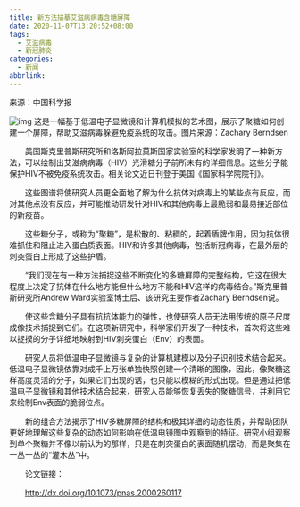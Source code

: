 ```yaml
---
title: 新方法描摹艾滋病病毒含糖屏障
date: 2020-11-07T13:20:52+08:00
tags:
  - 艾滋病毒
  - 新冠肺炎
categories:
  - 新闻
abbrlink:
---
```


来源：中国科学报

![img](https://cdn.jsdelivr.net/gh/yakeing/Documentation@main/Hexo/images/0ee7-kcaeqzx4148216.jpg)
这是一幅基于低温电子显微镜和计算机模拟的艺术图，展示了聚糖如何创建一个屏障，帮助艾滋病毒躲避免疫系统的攻击。图片来源：Zachary Berndsen

　　美国斯克里普斯研究所和洛斯阿拉莫斯国家实验室的科学家发明了一种新方法，可以绘制出艾滋病病毒（HIV）光滑糖分子前所未有的详细信息。这些分子能保护HIV不被免疫系统攻击。相关论文近日刊登于美国《国家科学院院刊》。

　　这些图谱将使研究人员更全面地了解为什么抗体对病毒上的某些点有反应，而对其他点没有反应，并可能推动研发针对HIV和其他病毒上最脆弱和最易接近部位的新疫苗。

　　这些糖分子，或称为“聚糖”，是松散的、粘稠的，起着盾牌作用，因为抗体很难抓住和阻止进入蛋白质表面。HIV和许多其他病毒，包括新冠病毒，在最外层的刺突蛋白上形成了这些护盾。

　　“我们现在有一种方法捕捉这些不断变化的多糖屏障的完整结构，它这在很大程度上决定了抗体在什么地方能但什么地方不能和HIV这样的病毒结合。”斯克里普斯研究所Andrew Ward实验室博士后、该研究主要作者Zachary Berndsen说。

　　使这些含糖分子具有抗抗体能力的弹性，也使研究人员无法用传统的原子尺度成像技术捕捉到它们。在这项新研究中，科学家们开发了一种技术，首次将这些难以捉摸的分子详细地映射到HIV刺突蛋白（Env）的表面。

　　研究人员将低温电子显微镜与复杂的计算机建模以及分子识别技术结合起来。低温电子显微镜依靠对成千上万张单独快照创建一个清晰的图像，因此，像聚糖这样高度灵活的分子，如果它们出现的话，也只能以模糊的形式出现。但是通过把低温电子显微镜和其他技术结合起来，研究人员能够恢复丢失的聚糖信号，并利用它来绘制Env表面的脆弱位点。

　　新的组合方法揭示了HIV多糖屏障的结构和极其详细的动态性质，并帮助团队更好地理解这些复杂的动态如何影响在低温电镜图中观察到的特征。研究小组观察到单个聚糖并不像以前认为的那样，只是在刺突蛋白的表面随机摆动，而是聚集在一丛一丛的“灌木丛”中。

　　论文链接：

　　http://dx.doi.org/10.1073/pnas.2000260117